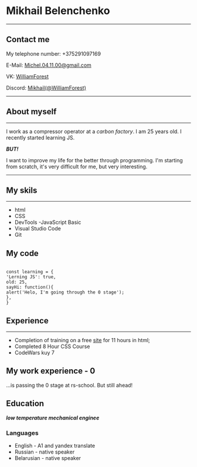 # Mikhail Belenchenko

---

## Contact me

My telephone number: +375291097169

E-Mail: Michel.04.11.00@gmail.com

VK:  [WilliamForest](https://vk.com/williamforest)

Discord: [Mikhail(@WilliamForest)](https://discordapp.com/users/921383993801338950/)

---

## About myself

---

I work as a compressor operator at a _carbon factory_. I am 25 years old. I recently started learning JS.

___BUT!___

I want to improve my life for the better through programming. I'm starting from scratch, it's very difficult for me, but very interesting.

---

## My skils

---

- html
- CSS
- DevTools
-JavaScript Basic
- Visual Studio Code
- Git

## My code

~~~

const learning = {
'Lerning JS': true,
old: 25,
sayHi: function(){
alert('Helo, I'm going through the 0 stage');
},
}

~~~

## Experience

---

- Completion of training on a free [site](https://ru.code-basics.com/) for 11 hours in html;
- Completed 8 Hour CSS Course
- CodeWars kuy 7

## My work experience - 0

...is passing the 0 stage at rs-school.
But still ahead!

## Education

___low temperature mechanical enginee___

### Languages

- English - A1 and yandex translate
- Russian - native speaker
- Belarusian - native speaker

